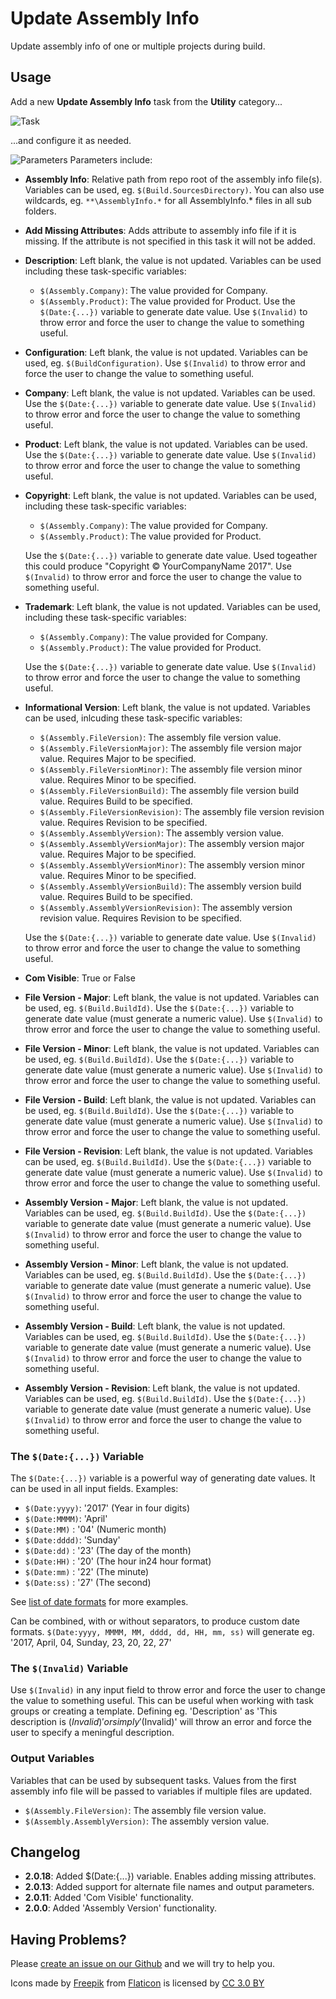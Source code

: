 # Update Assembly Info
Update assembly info of one or multiple projects during build.

## Usage
Add a new **Update Assembly Info** task from the **Utility** category...

![Task](images/task.png)

...and configure it as needed.

![Parameters](images/screenshot.png)
Parameters include:
* **Assembly Info**: Relative path from repo root of the assembly info file(s). Variables can be used, eg. `$(Build.SourcesDirectory)`. You can also use wildcards, eg. `**\AssemblyInfo.*` for all AssemblyInfo.* files in all sub folders.
* **Add Missing Attributes**: Adds attribute to assembly info file if it is missing. If the attribute is not specified in this task it will not be added.
* **Description**: Left blank, the value is not updated. Variables can be used including these task-specific variables:
    * `$(Assembly.Company)`: The value provided for Company.
    * `$(Assembly.Product)`: The value provided for Product.
Use the `$(Date:{...})` variable to generate date value.
Use `$(Invalid)` to throw error and force the user to change the value to something useful.
* **Configuration**: Left blank, the value is not updated. Variables can be used, eg. `$(BuildConfiguration)`. Use `$(Invalid)` to throw error and force the user to change the value to something useful.
* **Company**: Left blank, the value is not updated. Variables can be used. Use the `$(Date:{...})` variable to generate date value. Use `$(Invalid)` to throw error and force the user to change the value to something useful.
* **Product**: Left blank, the value is not updated. Variables can be used. Use the `$(Date:{...})` variable to generate date value. Use `$(Invalid)` to throw error and force the user to change the value to something useful.
* **Copyright**: Left blank, the value is not updated. Variables can be used, including these task-specific variables:
    * `$(Assembly.Company)`: The value provided for Company.
    * `$(Assembly.Product)`: The value provided for Product.

    Use the `$(Date:{...})` variable to generate date value.
    Used togeather this could produce "Copyright © YourCompanyName 2017".
    Use `$(Invalid)` to throw error and force the user to change the value to something useful.
* **Trademark**: Left blank, the value is not updated. Variables can be used, including these task-specific variables:
    * `$(Assembly.Company)`: The value provided for Company.
    * `$(Assembly.Product)`: The value provided for Product.

    Use the `$(Date:{...})` variable to generate date value.
    Use `$(Invalid)` to throw error and force the user to change the value to something useful.
* **Informational Version**: Left blank, the value is not updated. Variables can be used, inlcuding these task-specific variables:
    * `$(Assembly.FileVersion)`: The assembly file version value.
    * `$(Assembly.FileVersionMajor)`: The assembly file version major value. Requires Major to be specified.
    * `$(Assembly.FileVersionMinor)`: The assembly file version minor value. Requires Minor to be specified.
    * `$(Assembly.FileVersionBuild)`: The assembly file version build value. Requires Build to be specified.
    * `$(Assembly.FileVersionRevision)`: The assembly file version revision value. Requires Revision to be specified.
    * `$(Assembly.AssemblyVersion)`: The assembly version value.
    * `$(Assembly.AssemblyVersionMajor)`: The assembly version major value. Requires Major to be specified.
    * `$(Assembly.AssemblyVersionMinor)`: The assembly version minor value. Requires Minor to be specified.
    * `$(Assembly.AssemblyVersionBuild)`: The assembly version build value. Requires Build to be specified.
    * `$(Assembly.AssemblyVersionRevision)`: The assembly version revision value. Requires Revision to be specified.

    Use the `$(Date:{...})` variable to generate date value.
    Use `$(Invalid)` to throw error and force the user to change the value to something useful.
* **Com Visible**: True or False
* **File Version - Major**: Left blank, the value is not updated. Variables can be used, eg. `$(Build.BuildId)`. Use the `$(Date:{...})` variable to generate date value (must generate a numeric value). Use `$(Invalid)` to throw error and force the user to change the value to something useful.
* **File Version - Minor**: Left blank, the value is not updated. Variables can be used, eg. `$(Build.BuildId)`. Use the `$(Date:{...})` variable to generate date value (must generate a numeric value). Use `$(Invalid)` to throw error and force the user to change the value to something useful.
* **File Version - Build**: Left blank, the value is not updated. Variables can be used, eg. `$(Build.BuildId)`. Use the `$(Date:{...})` variable to generate date value (must generate a numeric value). Use `$(Invalid)` to throw error and force the user to change the value to something useful.
* **File Version - Revision**: Left blank, the value is not updated. Variables can be used, eg. `$(Build.BuildId)`. Use the `$(Date:{...})` variable to generate date value (must generate a numeric value). Use `$(Invalid)` to throw error and force the user to change the value to something useful.
* **Assembly Version - Major**: Left blank, the value is not updated. Variables can be used, eg. `$(Build.BuildId)`. Use the `$(Date:{...})` variable to generate date value (must generate a numeric value). Use `$(Invalid)` to throw error and force the user to change the value to something useful.
* **Assembly Version - Minor**: Left blank, the value is not updated. Variables can be used, eg. `$(Build.BuildId)`. Use the `$(Date:{...})` variable to generate date value (must generate a numeric value). Use `$(Invalid)` to throw error and force the user to change the value to something useful.
* **Assembly Version - Build**: Left blank, the value is not updated. Variables can be used, eg. `$(Build.BuildId)`. Use the `$(Date:{...})` variable to generate date value (must generate a numeric value). Use `$(Invalid)` to throw error and force the user to change the value to something useful.
* **Assembly Version - Revision**: Left blank, the value is not updated. Variables can be used, eg. `$(Build.BuildId)`. Use the `$(Date:{...})` variable to generate date value (must generate a numeric value). Use `$(Invalid)` to throw error and force the user to change the value to something useful.

### The `$(Date:{...})` Variable
The `$(Date:{...})` variable is a powerful way of generating date values. It can be used in all input fields.
Examples:
* `$(Date:yyyy)`: '2017' (Year in four digits)
* `$(Date:MMMM)`: 'April'
* `$(Date:MM)`  : '04' (Numeric month)
* `$(Date:dddd)`: 'Sunday'
* `$(Date:dd)`  : '23' (The day of the month)
* `$(Date:HH)`  : '20' (The hour in24 hour format)
* `$(Date:mm)`  : '22' (The minute)
* `$(Date:ss)`  : '27' (The second)

See [list of date formats](https://ss64.com/ps/syntax-dateformats.html) for more examples.

Can be combined, with or without separators, to produce custom date formats.
`$(Date:yyyy, MMMM, MM, dddd, dd, HH, mm, ss)` will generate eg. '2017, April, 04, Sunday, 23, 20, 22, 27'

### The `$(Invalid)` Variable
Use `$(Invalid)` in any input field to throw error and force the user to change the value to something useful. This can be useful when working with task groups or creating a template.
Defining eg. 'Description' as 'This description is $(Invalid)' or simply '$(Invalid)' will throw an error and force the user to specify a meningful description.

### Output Variables
Variables that can be used by subsequent tasks.
Values from the first assembly info file will be passed to variables if multiple files are updated.
* `$(Assembly.FileVersion)`: The assembly file version value.
* `$(Assembly.AssemblyVersion)`: The assembly version value.

## Changelog
* **2.0.18**: Added $(Date:{...}) variable. Enables adding missing attributes.
* **2.0.13**: Added support for alternate file names and output parameters.
* **2.0.11**: Added 'Com Visible' functionality.
* **2.0.0**: Added 'Assembly Version' functionality.

## Having Problems?
Please [create an issue on our Github](https://github.com/BoolBySigma/UpdateAssemblyInfo/issues) and we will try to help you.

Icons made by [Freepik](http://www.freepik.com) from [Flaticon](http://www.flaticon.com) is licensed by [CC 3.0 BY](http://creativecommons.org/licenses/by/3.0/)